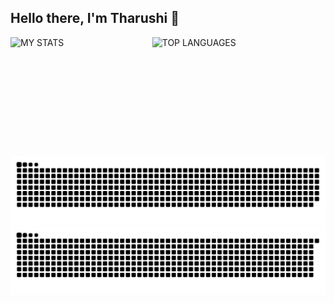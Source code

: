 ## Hello there, I'm Tharushi 👋

<!--
**tharushi-manawage/tharushi-manawage** is a ✨ _special_ ✨ repository because its `README.md` (this file) appears on your GitHub profile.

Here are some ideas to get you started:

- 🔭 I’m currently working on ...
- 🌱 I’m currently learning ...
- 👯 I’m looking to collaborate on ...
- 🤔 I’m looking for help with ...
- 💬 Ask me about ...
- 📫 How to reach me: ...
- 😄 Pronouns: ...
- ⚡ Fun fact: ...
-->

<img alt="MY STATS" align="left" width="45%" height="190px" src="https://github-readme-stats.vercel.app/api?username=tharushi-manawage&show_icons=true&theme=gruvbox"/>

<img alt="TOP LANGUAGES" align="left" width="45%" height="190px" src="https://github-readme-stats.vercel.app/api/top-langs/?username=tharushi-manawage&layout=compact&theme=gruvbox"/>

<img alt="CONTRIBUTIONS GRID" src="https://raw.githubusercontent.com/salesp07/salesp07/output/github-contribution-grid-snake.svg"/>

<div align="center">
  <!--![snake gif](https://github.com/tharushi-manawage/tharushi-manawage/blob/output/github-snake-dark.svg)-->
  <img alt="MY CONTRIBUTIONS GRID" src="https://github.com/tharushi-manawage/tharushi-manawage/blob/output/github-snake-dark.svg"/>
</div>
